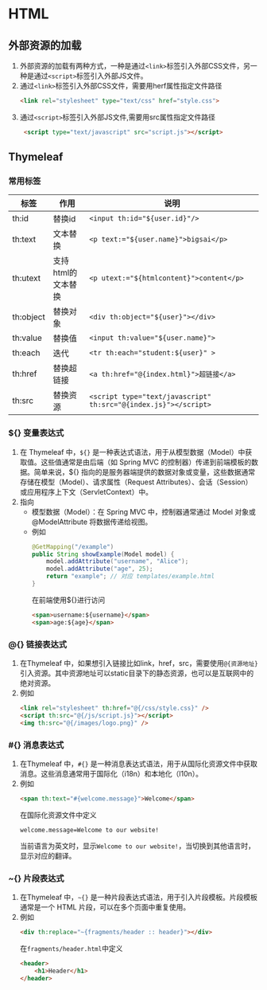 # HTML
## 外部资源的加载
1. 外部资源的加载有两种方式，一种是通过`<link>`标签引入外部CSS文件，另一种是通过`<script>`标签引入外部JS文件。
2. 通过`<link>`标签引入外部CSS文件，需要用herf属性指定文件路径
   ```html
   <link rel="stylesheet" type="text/css" href="style.css">
3. 通过`<script>`标签引入外部JS文件,需要用src属性指定文件路径
   ```html
    <script type="text/javascript" src="script.js"></script>
    ```
## Thymeleaf
### 常用标签
|标签|作用|说明|
|-|-|-|
|th:id|替换id|`<input th:id="${user.id}"/>`|
|th:text|文本替换|`<p text:="${user.name}">bigsai</p>`|
|th:utext|支持html的文本替换|`<p utext:="${htmlcontent}">content</p>`|
|th:object|替换对象|`<div th:object="${user}"></div>`|
|th:value|替换值|`<input th:value="${user.name}">`|
|th:each|迭代|`<tr th:each="student:${user}" >`|
|th:href|替换超链接|`<a th:href="@{index.html}">超链接</a>`|
|th:src|替换资源|`<script type="text/javascript" th:src="@{index.js}"></script>`|
### ${} 变量表达式
1. 在 Thymeleaf 中，`${}` 是一种表达式语法，用于从模型数据（Model）中获取值。这些值通常是由后端（如 Spring MVC 的控制器）传递到前端模板的数据。简单来说，${} 指向的是服务器端提供的数据对象或变量，这些数据通常存储在模型（Model）、请求属性（Request Attributes）、会话（Session）或应用程序上下文（ServletContext）中。
2. 指向
   - 模型数据（Model）：在 Spring MVC 中，控制器通常通过 Model 对象或 @ModelAttribute 将数据传递给视图。
   - 例如
       ```java
       @GetMapping("/example")
       public String showExample(Model model) {
           model.addAttribute("username", "Alice");
           model.addAttribute("age", 25);
           return "example"; // 对应 templates/example.html
       }
       ```
     在前端使用${}进行访问
     ```html
     <span>username:${username}</span>
     <span>age:${age}</span>
     ```

### @{} 链接表达式
1. 在Thymeleaf 中，如果想引入链接比如link，href，src，需要使用`@{资源地址}`引入资源。其中资源地址可以static目录下的静态资源，也可以是互联网中的绝对资源。
2. 例如
   ```html
   <link rel="stylesheet" th:href="@{/css/style.css}" />
   <script th:src="@{/js/script.js}"></script>
   <img th:src="@{/images/logo.png}" />
   ```

### #{} 消息表达式
1. 在Thymeleaf 中，`#{}` 是一种消息表达式语法，用于从国际化资源文件中获取消息。这些消息通常用于国际化（i18n）和本地化（l10n）。
2. 例如
   ```html
   <span th:text="#{welcome.message}">Welcome</span>
   ```
   在国际化资源文件中定义
   ```properties
   welcome.message=Welcome to our website!
   ```
    当前语言为英文时，显示`Welcome to our website!`，当切换到其他语言时，显示对应的翻译。

### ~{} 片段表达式
1. 在Thymeleaf 中，`~{}` 是一种片段表达式语法，用于引入片段模板。片段模板通常是一个 HTML 片段，可以在多个页面中重复使用。
2. 例如
   ```html
   <div th:replace="~{fragments/header :: header}"></div>
   ```
   在`fragments/header.html`中定义
   ```html
   <header>
       <h1>Header</h1>
   </header>
   ```
